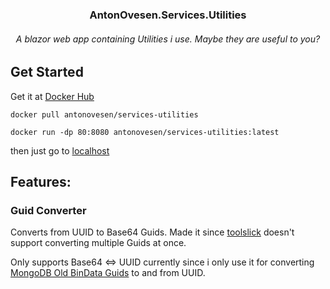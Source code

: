 <div align="center">
  <h3 align="center">AntonOvesen.Services.Utilities</h3>
  <h6 align="center">A blazor web app containing Utilities i use. Maybe they are useful to you?</h6>
</div>

## Get Started
Get it at [Docker Hub](https://hub.docker.com/r/antonovesen/services-utilities)

`docker pull antonovesen/services-utilities`

`docker run -dp 80:8080 antonovesen/services-utilities:latest`

then just go to [localhost](http://localhost/)

## Features:

### Guid Converter
Converts from UUID to Base64 Guids. 
Made it since [toolslick](https://toolslick.com/conversion/data/guid) doesn't support converting multiple Guids at once.

Only supports Base64 <=> UUID currently since i only use it for converting [MongoDB Old BinData Guids](https://www.mongodb.com/docs/manual/reference/method/BinData/) to and from UUID.
